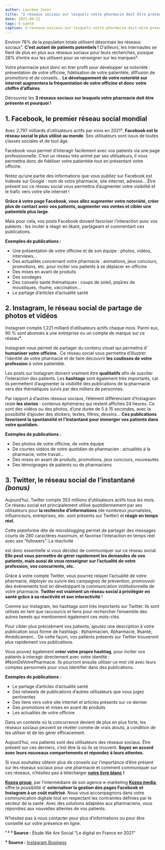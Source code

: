 ```yaml
---
author: Laurène Jover
title: "3 réseaux sociaux sur lesquels votre pharmacie doit être présente"
date: 2021-04-22
tags: E-santé
caption: 3-reseaux-sociaux-sur-lesquels-votre-pharmacie-doit-etre-presente.webp
---
```


Environ 76% de la population totale utilisent désormais les réseaux sociaux¹. **C’est autant de patients potentiels !**
D’ailleurs, les internautes se fient de plus en plus aux réseaux sociaux pour leurs recherches, puisque 28% d’entre eux les utilisent pour se renseigner sur les marques².

Votre pharmacie peut donc en tirer profit pour développer sa notoriété : présentation de votre officine, fidélisation de votre patientèle, diffusion de promotions et de conseils…
**Le développement de votre notoriété sur internet augmentera la fréquentation de votre officine et donc**
**votre chiffre d’affaires**.

Découvrez les **3 réseaux sociaux sur lesquels votre pharmacie doit être présente et pourquoi !**

## 1. Facebook, le premier réseau social mondial

Avec 2,797 milliards d’utilisateurs actifs par mois en 2021³,
**Facebook est le réseau social**
**le plus utilisé au monde**. Ses utilisateurs sont issus de toutes classes sociales et de tout âge.

Facebook vous permet d’interagir facilement avec vos patients via une page professionnelle. C’est un réseau très animé par ses utilisateurs, il vous permettra donc de fidéliser votre patientèle tout en présentant votre officine.

Notez qu’une partie des informations que vous publiez sur Facebook est indexée sur Google : nom de votre pharmacie, site internet, adresse… Être présent sur ce réseau social vous permettra d’augmenter votre visibilité et le trafic vers votre site internet !

**Grâce à votre page Facebook, vous allez augmenter votre notoriété, créer plus de contact avec vos patients, augmenter vos ventes et cibler une patientèle plus large**.

Mais pour cela, vos posts Facebook doivent favoriser l’interaction avec vos patients : les inciter à réagir en likant, partageant et commentant ces publications.

**Exemples de publications :**

- Une présentation de votre officine et de son équipe : photos, vidéos, interviews…
- Des actualités concernant votre pharmacie : animations, jeux concours, promotions, etc. pour inciter vos patients à se déplacer en officine
- Des mises en avant de produits
- Des sondages
- Des conseils santé thématiques : coups de soleil, piqûres de moustiques, rhume, vaccination…
- Le partage d’articles d’actualité santé

## 2. **Instagram, le réseau social de partage de photos et vidéos**

Instagram compte 1,221 milliard d’utilisateurs actifs chaque mois. Parmi eux, 90 % sont abonnés à une entreprise ou un compte de marque sur ce réseau⁴.

Instagram vous permet de partager du contenu visuel qui permettra d’
**humaniser votre officine**.  Ce réseau social vous permettra d’illustrer l’identité de votre pharmacie et de faire découvrir
**les coulisses de votre profession**
à votre patientèle.

Les posts sur Instagram doivent vraiment être
**qualitatifs**
afin de susciter l’interaction des patients. Les
**hashtags**
sont également très importants, car ils permettent d’augmenter la visibilité des publications de la pharmacie vers des thématiques suivis par des milliers de personnes.

Par rapport à d’autres réseaux sociaux, l’élément différenciant d’Instagram reste
**les stories**
: contenus éphémères qui restent affichés 24 heures. Ce sont des vidéos ou des photos, d’une durée de 5 à 15 secondes, avec la possibilité d’ajouter des stickers, textes, filtres, dessins…
**Ces publications favorisent la spontanéité et l’instantané pour immerger vos patients dans votre quotidien.**

**Exemples de publications :**

- Des photos de votre officine, de votre équipe
- De courtes vidéos de votre quotidien de pharmacien : actualités à la pharmacie, votre travail…
- Des mises en avant de produits, promotions, jeux concours, nouveautés
- Des témoignages de patients ou de pharmaciens

## 3. Twitter, le réseau social de l’instantané _(bonus)_

Aujourd’hui, Twitter compte 353 millions d’utilisateurs actifs tous les mois. Ce réseau social est principalement utilisé quotidiennement par ses utilisateurs pour
**la recherche d’informations**
(de nombreux journalistes, influenceurs, entreprises, etc. sont présents sur Twitter) et
**réagir en temps réel.**

Cette plateforme dite de microblogging permet de partager des messages courts de 280 caractères maximum, et favorise l’interaction en temps réel avec ses “followers”. La réactivité

est donc essentielle si vous décidez de communiquer sur ce réseau social.
**Elle peut vous permettre de gérer rapidement les demandes**
**de vos patients, mais aussi de vous renseigner sur l’actualité de votre profession, vos concurrents, etc.**

Grâce à votre compte Twitter, vous pourrez relayer l’actualité de votre pharmacie, déployer ou suivre des campagnes de prévention, promouvoir des événements tout en développant la communication institutionnelle de votre pharmacie.
**Twitter est vraiment un réseau social à privilégier en santé grâce à sa réactivité et son interactivité** !

Comme sur Instagram, les hashtags sont très importants sur Twitter. Ils sont utilisés en tant que raccourcis et liens pour rechercher l’ensemble des autres tweets qui mentionnent également ces mots-clés.

Pour cibler plus précisément vos patients, ajoutez une description à votre publication sous forme de hashtags : #pharmacien, #pharmacie, #santé, #médicament… De cette façon, vos patients présents sur Twitter trouveront plus rapidement vos publications.

Vous pouvez également **créer votre propre hashtag**, pour inciter vos patients à interagir directement avec votre identité : #NomDeVotrePharmacie. Ils pourront ensuite utiliser ce mot clé avec leurs comptes personnels pour vous identifier dans des publications.

**Exemples de publications :**

- Le partage d’articles d’actualité santé
- Des retweets de publications d’autres utilisateurs que vous jugez pertinentes
- Des liens vers votre site internet et articles présents sur ce dernier
- Des promotions et mises en avant de produits
- Les actualités de votre officine

Dans un contexte où la concurrence devient de plus en plus forte, les réseaux sociaux peuvent se révéler comme de vrais atouts, à condition de les utiliser et de les gérer efficacement.

Aujourd’hui, vos patients sont des utilisateurs des réseaux sociaux. Être présent sur ces derniers, c’est être là où ils se trouvent.
**Soyez en accord avec leurs nouveaux comportements et répondez à leurs attentes.**

Si vous souhaitez obtenir plus de conseils sur l’importance d’être présent sur les réseaux sociaux pour une pharmacie et comment communiquer sur ces réseaux, n’hésitez pas à télécharger [**notre livre blanc**](https://media.kozea.fr/whitepaper)
**!**

[**Kozea group**](https://www.kozea.fr/), par l’intermédiaire de son agence e-marketing
[**Kozea media**](https://media.kozea.fr/), offre la possibilité d’
**externaliser la gestion des pages Facebook**
**et Instagram à un**
**coût maîtrisé**. Nous vous accompagnons dans votre communication digitale tout en respectant les contraintes définies par le secteur de la santé. Avec des solutions adaptées aux pharmaciens, vous répondrez aux nouvelles attentes de vos patients.

N’hésitez pas à nous contacter pour plus d’informations ou pour être conseillé sur votre présence en ligne.

**¹ ² ³ Source :** Étude We Are Social “Le digital en France en 2021”

**⁴ Source :** [Instagram Business](https://business.instagram.com/getting-started)
